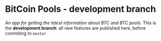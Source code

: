 # BitCoin Pools - development branch

*An app for getting the latest information about BTC and BTC pools*. This is the **development branch**: all new features are published here, before commiting to `master`
